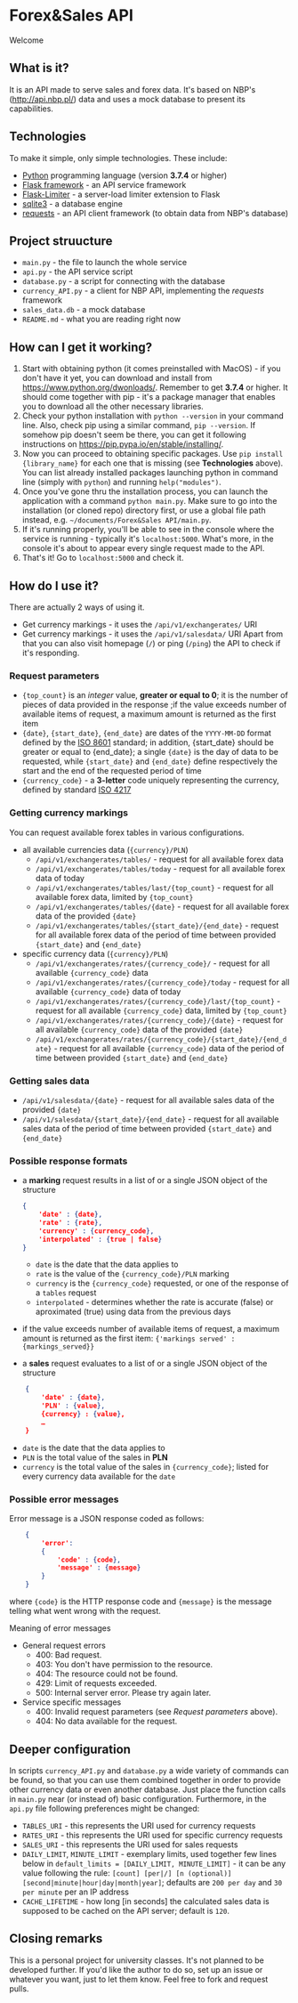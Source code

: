 # Forex&Sales API
Welcome

## What is it?
It is an API made to serve sales and forex data. It's based on NBP's (http://api.nbp.pl/) data and uses a mock database to present its capabilities.

## Technologies
To make it simple, only simple technologies. These include:
* [Python](https://www.python.org/dwonloads/) programming language (version **3.7.4** or higher)
* [Flask framework](https://flask.palletsprojects.com/en/1.1.x/) - an API service framework
* [Flask-Limiter](https://flask-limiter.readthedocs.io/en/stable/) - a server-load limiter extension to Flask
* [sqlite3](https://www.sqlite.org/index.html) - a database engine
* [requests](https://requests.readthedocs.io/en/master/) - an API client framework (to obtain data from NBP's database)

## Project struucture
* `main.py` - the file to launch the whole service
* `api.py` - the API service script
* `database.py` - a script for connecting with the database
* `currency_API.py` - a client for NBP API, implementing the *requests* framework
* `sales_data.db` - a mock database
* `README.md` - what you are reading right now

## How can I get it working?
1. Start with obtaining python (it comes preinstalled with MacOS) - if you don't have it yet, you can download and install from https://www.python.org/dwonloads/. Remember to get **3.7.4** or higher. It should come together with pip - it's a package manager that enables you to download all the other necessary libraries.
2. Check your python installation with `python --version` in your command line. Also, check pip using a similar command, `pip --version`. If somehow pip doesn't seem be there, you can get it following instructions on https://pip.pypa.io/en/stable/installing/.
3. Now you can proceed to obtaining specific packages. Use `pip install {library_name}` for each one that is missing (see **Technologies** above). You can list already installed packages launching python in command line (simply with `python`) and running `help("modules")`.
4. Once you've gone thru the installation process, you can launch the application with a command `python main.py`. Make sure to go into the installation (or cloned repo) directory first, or use a global file path instead, e.g. `~/documents/Forex&Sales API/main.py`.
5. If it's running properly, you'll be able to see in the console where the service is running - typically it's `localhost:5000`. What's more, in the console it's about to appear every single request made to the API.
6. That's it! Go to `localhost:5000` and check it.

## How do I use it?
There are actually 2 ways of using it.
* Get currency markings - it uses the `/api/v1/exchangerates/` URI
* Get currency markings - it uses the `/api/v1/salesdata/` URI
Apart from that you can also visit homepage (`/`) or ping (`/ping`) the API to check if it's responding.

### Request parameters
- `{top_count}` is an *integer* value, **greater or equal to 0**; it is the number of pieces of data provided in the response ;if  the value exceeds number of available items of request, a maximum amount is returned as the first item
- `{date}`, `{start_date}`, `{end_date}` are dates of the `YYYY-MM-DD` format defined by the [ISO 8601](http://pl.wikipedia.org/wiki/ISO_8601) standard; in addition, {start_date} should be greater or equal to {end_date}; a single `{date}` is the day of data to be requested, while `{start_date}` and `{end_date}` define respectively the start and the end of the requested period of time
- `{currency_code}` - a **3-letter** code uniquely representing the currency, defined by standard [ISO 4217](http://pl.wikipedia.org/wiki/ISO_4217)

### Getting currency markings
You can request available forex tables in various configurations.

* all available currencies data (`{currency}/PLN`)
    * `/api/v1/exchangerates/tables/` - request for all available forex data
    * `/api/v1/exchangerates/tables/today` - request for all available forex data of today
    * `/api/v1/exchangerates/tables/last/{top_count}` - request for all available forex data, limited by `{top_count}`
    * `/api/v1/exchangerates/tables/{date}` - request for all available forex data of the provided `{date}`
    * `/api/v1/exchangerates/tables/{start_date}/{end_date}` - request for all available forex data of the period of time between provided `{start_date}` and `{end_date}`
* specific currency data (`{currency}/PLN`)
    * `/api/v1/exchangerates/rates/{currency_code}/` - request for all available `{currency_code}` data
    * `/api/v1/exchangerates/rates/{currency_code}/today` - request for all available `{currency_code}` data of today
    * `/api/v1/exchangerates/rates/{currency_code}/last/{top_count}` - request for all available `{currency_code}` data, limited by `{top_count}`
    * `/api/v1/exchangerates/rates/{currency_code}/{date}` - request for all available `{currency_code}` data of the provided `{date}`
    * `/api/v1/exchangerates/rates/{currency_code}/{start_date}/{end_date}` - request for all available `{currency_code}` data of the period of time between provided `{start_date}` and `{end_date}`

### Getting sales data
* `/api/v1/salesdata/{date}` - request for all available sales data of the provided `{date}`
* `/api/v1/salesdata/{start_date}/{end_date}` - request for all available sales data of the period of time between provided `{start_date}` and `{end_date}`

### Possible response formats
* a **marking** request results in a list of or a single JSON object of the structure
    ``` JSON
    {
        'date' : {date},
        'rate' : {rate},
        'currency' : {currency_code},
        'interpolated' : {true | false}
    }
    ```
    - `date` is the date that the data applies to
    - `rate` is the value of the `{currency_code}/PLN` marking
    - `currency` is the `{currency_code}` requested, or one of the response of a `tables` request
    - `interpolated` - determines whether the rate is accurate (false) or aproximated (true) using data from the previous days
* if the value exceeds number of available items of request, a maximum amount is returned as the first item: `{'markings served' : {markings_served}}`

* a **sales** request evaluates to a list of or a single JSON object of the structure
``` JSON
    {
        'date' : {date},
        'PLN' : {value},
        {currency} : {value},
        …
    }
```
- `date` is the date that the data applies to
- `PLN` is the total value of the sales in **PLN**
- `currency` is the total value of the sales in `{currency_code}`; listed for every currency data available for the `date`

### Possible error messages
Error message is a JSON response coded as follows:
```JSON
    {
        'error':
        {
            'code' : {code},
            'message' : {message}
        }
    }
```
where `{code}` is the HTTP response code and `{message}` is the message telling what went wrong with the request.

Meaning of error messages
* General request errors
    * 400: Bad request.
    * 403: You don't have permission to the resource.
    * 404: The resource could not be found.
    * 429: Limit of requests exceeded.
    * 500: Internal server error. Please try again later.
* Service specific messages
    * 400: Invalid request parameters (see *Request parameters* above).
    * 404: No data available for the request.

## Deeper configuration
In scripts `currency_API.py` and `database.py` a wide variety of commands can be found, so that you can use them combined together in order to provide other currency data or even another database. Just place the function calls in `main.py` near (or instead of) basic configuration. Furthermore, in the `api.py` file following preferences might be changed:
* `TABLES_URI` - this represents the URI used for currency requests
* `RATES_URI` - this represents the URI used for specific currency requests
* `SALES_URI` - this represents the URI used for sales requests
* `DAILY_LIMIT`,  `MINUTE_LIMIT` - exemplary limits, used together few lines below in `default_limits = [DAILY_LIMIT, MINUTE_LIMIT]` - it can be any value following  the rule: `[count] [per|/] [n (optional)] [second|minute|hour|day|month|year]`; defaults are `200 per day` and `30 per minute` per an IP address
* `CACHE_LIFETIME` - how long [in seconds] the calculated sales data is supposed to be cached on the API server; default is `120`.

## Closing remarks
This is a personal project for university classes. It's not planned to be developed further. If you'd like the author to do so, set up an issue or whatever you want, just to let them know. Feel free to fork and request pulls.
